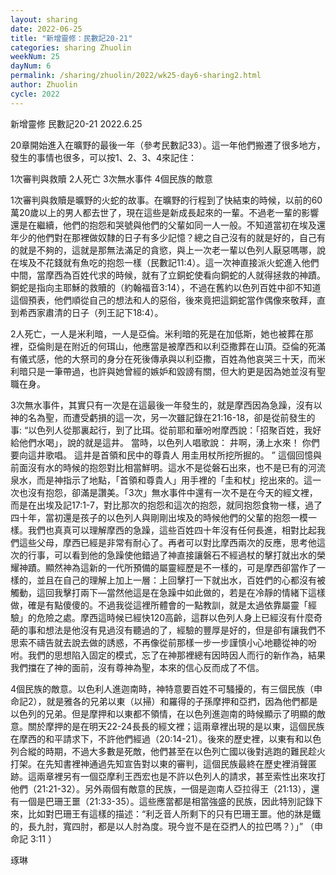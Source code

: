 ```yaml
---
layout: sharing
date: 2022-06-25
title: "新增靈修：民數記20-21"
categories: sharing Zhuolin
weekNum: 25
dayNum: 6
permalink: /sharing/zhuolin/2022/wk25-day6-sharing2.html
author: Zhuolin
cycle: 2022
---  
```

新增靈修 民數記20-21
2022.6.25

20章開始進入在曠野的最後一年（參考民數記33）。這一年他們搬遷了很多地方，發生的事情也很多，可以按1、2、3、4來記住：

1次審判與救贖
2人死亡
3次無水事件
4個民族的敵意

1次審判與救贖是曠野的火蛇的故事。在曠野的行程到了快結束的時候，以前的60萬20歲以上的男人都去世了，現在這些是新成長起來的一輩。不過老一輩的影響還是在繼續，他們的抱怨和哭號與他們的父輩如同一人一般。不知道當初在埃及還年少的他們對在那裡做奴隸的日子有多少記憶？總之自己沒有的就是好的，自己有的就是不夠的，這就是那無法滿足的貪慾，與上一次老一輩以色列人厭惡嗎哪，說在埃及不花錢就有魚吃的抱怨一樣（民數記11:4）。這一次神直接派火蛇進入他們中間，當摩西為百姓代求的時候，就有了立銅蛇使看向銅蛇的人就得拯救的神蹟。銅蛇是指向主耶穌的救贖的（約翰福音3:14），不過在舊約以色列百姓中卻不知道這個預表，他們順從自己的想法和人的惡俗，後來竟把這銅蛇當作偶像來敬拜，直到希西家肅清的日子（列王記下18:4）。

2人死亡，一人是米利暗，一人是亞倫。米利暗的死是在加低斯，她也被葬在那裡，亞倫則是在附近的何珥山，他應當是被摩西和以利亞撒葬在山頂。亞倫的死滿有儀式感，他的大祭司的身分在死後傳承與以利亞撒，百姓為他哀哭三十天，而米利暗只是一筆帶過，也許與她曾經的嫉妒和毀謗有關，但大約更是因為她並沒有聖職在身。

3次無水事件，其實只有一次是在這最後一年發生的，就是摩西因為急躁，沒有以神的名為聖，而遭受虧損的這一次，另一次雖記錄在21:16-18，卻是從前發生的事: “以色列人從那裏起行，到了比珥。從前耶和華吩咐摩西說：「招聚百姓，我好給他們水喝」，說的就是這井。 當時，以色列人唱歌說： 井啊，湧上水來！ 你們要向這井歌唱。 這井是首領和民中的尊貴人 用圭用杖所挖所掘的。 ” 這個回憶與前面沒有水的時候的抱怨對比相當鮮明。這水不是從磐石出來，也不是已有的河流泉水，而是神指示了地點，「首領和尊貴人」用手裡的「圭和杖」挖出來的。這一次也沒有抱怨，卻滿是讚美。「3次」無水事件中還有一次不是在今天的經文裡，而是在出埃及記17:1-7，對比那次的抱怨和這次的抱怨，就同抱怨食物一樣，過了四十年，當初還是孩子的以色列人與剛剛出埃及的時候他們的父輩的抱怨一模一樣。我們也真真可以理解摩西的急躁，這些百姓四十年沒有任何長進，相對比起我們這些父母，摩西已經是非常有耐心了。再者可以對比摩西兩次的反應，思考他這次的行事，可以看到他的急躁使他錯過了神直接讓磐石不經過杖的擊打就出水的榮耀神蹟。顯然神為這新的一代所預備的屬靈經歷是不一樣的，可是摩西卻當作了一樣的，並且在自己的理解上加上一層：上回擊打一下就出水，百姓們的心都沒有被觸動，這回我擊打兩下—當然他這是在急躁中如此做的，若是在冷靜的情緒下這樣做，確是有點傻傻的。不過我從這裡所體會的一點教訓，就是太過依靠屬靈「經驗」的危險之處。摩西這時候已經快120高齡，這群以色列人身上已經沒有什麼奇葩的事和想法是他沒有見過沒有聽過的了，經驗的豐厚是好的，但是卻有讓我們不思索不禱告就去說去做的誘惑，不再像從前那樣一步一步謹慎小心地聽從神的吩咐。我們的思想陷入固定的模式，忘了在神那裡總有因時因人而行的新作為，結果我們擋在了神的面前，沒有尊神為聖，本來的信心反而成了不信。

4個民族的敵意。以色利人進迦南時，神特意要百姓不可騷擾的，有三個民族（申命記2），就是雅各的兄弟以東（以掃）和羅得的子孫摩押和亞捫，因為他們都是以色列的兄弟。但是摩押和以東都不領情，在以色列進迦南的時候顯示了明顯的敵意。關於摩押的是在明天22-24長長的經文裡；這兩章裡出現的是以東，這個民族在摩西的和平請求下，不許他們經過（20:14-21）。後來的歷史裡，以東有和以色列合縱的時期，不過大多數是死敵，他們甚至在以色列亡國以後對逃跑的難民趁火打架。在先知書裡神通過先知宣告對以東的審判，這個民族最終在歷史裡消聲匿跡。這兩章裡另有一個亞摩利王西宏也是不許以色列人的請求，甚至索性出來攻打他們（21:21-32）。另外兩個有敵意的民族，一個是迦南人亞拉得王（21:13），還有一個是巴珊王噩（21:33-35）。這些應當都是相當強盛的民族，因此特別記錄下來，比如對巴珊王有這樣的描述：“利乏音人所剩下的只有巴珊王噩。他的牀是鐵的，長九肘，寬四肘，都是以人肘為度。現今豈不是在亞捫人的拉巴嗎？）」” （申命記‬ ‭3:11‬ ）


琢琳

